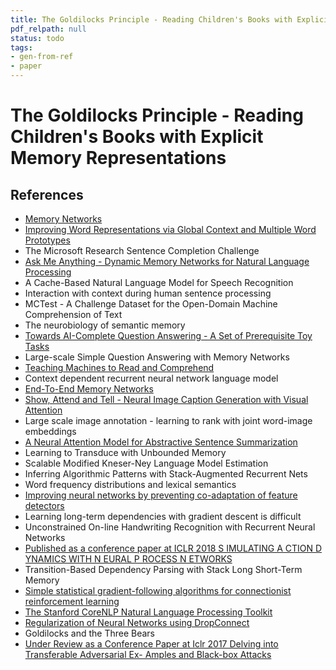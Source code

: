 ```yaml
---
title: The Goldilocks Principle - Reading Children's Books with Explicit Memory Representations
pdf_relpath: null
status: todo
tags:
- gen-from-ref
- paper
---
```


# The Goldilocks Principle - Reading Children's Books with Explicit Memory Representations

## References

- [Memory Networks](./memory-networks.md)
- [Improving Word Representations via Global Context and Multiple Word Prototypes](./improving-word-representations-via-global-context-and-multiple-word-prototypes.md)
- The Microsoft Research Sentence Completion Challenge
- [Ask Me Anything - Dynamic Memory Networks for Natural Language Processing](./ask-me-anything-dynamic-memory-networks-for-natural-language-processing.md)
- A Cache-Based Natural Language Model for Speech Recognition
- Interaction with context during human sentence processing
- MCTest - A Challenge Dataset for the Open-Domain Machine Comprehension of Text
- The neurobiology of semantic memory
- [Towards AI-Complete Question Answering - A Set of Prerequisite Toy Tasks](./towards-ai-complete-question-answering-a-set-of-prerequisite-toy-tasks.md)
- Large-scale Simple Question Answering with Memory Networks
- [Teaching Machines to Read and Comprehend](./teaching-machines-to-read-and-comprehend.md)
- Context dependent recurrent neural network language model
- [End-To-End Memory Networks](./end-to-end-memory-networks.md)
- [Show, Attend and Tell - Neural Image Caption Generation with Visual Attention](./show-attend-and-tell-neural-image-caption-generation-with-visual-attention.md)
- Large scale image annotation - learning to rank with joint word-image embeddings
- [A Neural Attention Model for Abstractive Sentence Summarization](./a-neural-attention-model-for-abstractive-sentence-summarization.md)
- Learning to Transduce with Unbounded Memory
- Scalable Modified Kneser-Ney Language Model Estimation
- Inferring Algorithmic Patterns with Stack-Augmented Recurrent Nets
- Word frequency distributions and lexical semantics
- [Improving neural networks by preventing co-adaptation of feature detectors](./improving-neural-networks-by-preventing-co-adaptation-of-feature-detectors.md)
- Learning long-term dependencies with gradient descent is difficult
- Unconstrained On-line Handwriting Recognition with Recurrent Neural Networks
- [Published as a conference paper at ICLR 2018 S IMULATING A CTION D YNAMICS WITH N EURAL P ROCESS N ETWORKS](./published-as-a-conference-paper-at-iclr-2018-s-imulating-a-ction-d-ynamics-with-n-eural-p-rocess-n-etworks.md)
- Transition-Based Dependency Parsing with Stack Long Short-Term Memory
- [Simple statistical gradient-following algorithms for connectionist reinforcement learning](./simple-statistical-gradient-following-algorithms-for-connectionist-reinforcement-learning.md)
- [The Stanford CoreNLP Natural Language Processing Toolkit](./the-stanford-corenlp-natural-language-processing-toolkit.md)
- [Regularization of Neural Networks using DropConnect](./regularization-of-neural-networks-using-dropconnect.md)
- Goldilocks and the Three Bears
- [Under Review as a Conference Paper at Iclr 2017 Delving into Transferable Adversarial Ex- Amples and Black-box Attacks](./under-review-as-a-conference-paper-at-iclr-2017-delving-into-transferable-adversarial-ex-amples-and-black-box-attacks.md)
